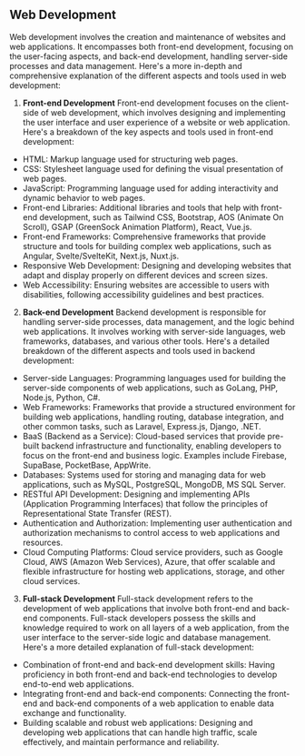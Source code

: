 ## Web Development
Web development involves the creation and maintenance of websites and web applications. It encompasses both front-end development, focusing on the user-facing aspects, and back-end development, handling server-side processes and data management. Here's a more in-depth and comprehensive explanation of the different aspects and tools used in web development:

1. **Front-end Development**
Front-end development focuses on the client-side of web development, which involves designing and implementing the user interface and user experience of a website or web application. Here's a breakdown of the key aspects and tools used in front-end development:
- HTML: Markup language used for structuring web pages.
- CSS: Stylesheet language used for defining the visual presentation of web pages.
- JavaScript: Programming language used for adding interactivity and dynamic behavior to web pages.
- Front-end Libraries: Additional libraries and tools that help with front-end development, such as Tailwind CSS, Bootstrap, AOS (Animate On Scroll), GSAP (GreenSock Animation Platform), React, Vue.js.
- Front-end Frameworks: Comprehensive frameworks that provide structure and tools for building complex web applications, such as Angular, Svelte/SvelteKit, Next.js, Nuxt.js.
- Responsive Web Development: Designing and developing websites that adapt and display properly on different devices and screen sizes.
- Web Accessibility: Ensuring websites are accessible to users with disabilities, following accessibility guidelines and best practices.

2. **Back-end Development**
Backend development is responsible for handling server-side processes, data management, and the logic behind web applications. It involves working with server-side languages, web frameworks, databases, and various other tools. Here's a detailed breakdown of the different aspects and tools used in backend development:
- Server-side Languages: Programming languages used for building the server-side components of web applications, such as GoLang, PHP, Node.js, Python, C#.
- Web Frameworks: Frameworks that provide a structured environment for building web applications, handling routing, database integration, and other common tasks, such as Laravel, Express.js, Django, .NET.
- BaaS (Backend as a Service): Cloud-based services that provide pre-built backend infrastructure and functionality, enabling developers to focus on the front-end and business logic. Examples include Firebase, SupaBase, PocketBase, AppWrite.
- Databases: Systems used for storing and managing data for web applications, such as MySQL, PostgreSQL, MongoDB, MS SQL Server.
- RESTful API Development: Designing and implementing APIs (Application Programming Interfaces) that follow the principles of Representational State Transfer (REST).
- Authentication and Authorization: Implementing user authentication and authorization mechanisms to control access to web applications and resources.
- Cloud Computing Platforms: Cloud service providers, such as Google Cloud, AWS (Amazon Web Services), Azure, that offer scalable and flexible infrastructure for hosting web applications, storage, and other cloud services.

3. **Full-stack Development**
Full-stack development refers to the development of web applications that involve both front-end and back-end components. Full-stack developers possess the skills and knowledge required to work on all layers of a web application, from the user interface to the server-side logic and database management. Here's a more detailed explanation of full-stack development:
- Combination of front-end and back-end development skills: Having proficiency in both front-end and back-end technologies to develop end-to-end web applications.
- Integrating front-end and back-end components: Connecting the front-end and back-end components of a web application to enable data exchange and functionality.
- Building scalable and robust web applications: Designing and developing web applications that can handle high traffic, scale effectively, and maintain performance and reliability.
